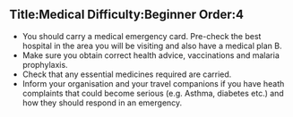Title:Medical
Difficulty:Beginner
Order:4
---
<p><ul><li>You should carry a medical emergency card. Pre-check the best hospital in the area you will be visiting and also have a medical plan B.</li><li> Make sure you obtain correct health advice, vaccinations and malaria prophylaxis.</li><li>Check that any essential medicines required are carried.</li><li>Inform your organisation and your travel companions if you have heath complaints that could become serious (e.g. Asthma, diabetes etc.) and how they should respond in an emergency.</li></ul></p>